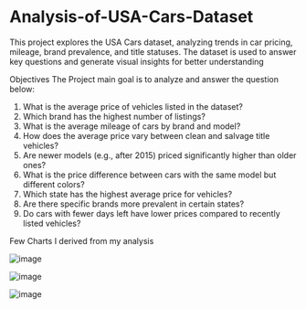 # Analysis-of-USA-Cars-Dataset
This project explores the USA Cars dataset, analyzing trends in car pricing, mileage, brand prevalence, and title statuses. The dataset is used to answer key questions and generate visual insights for better understanding

Objectives
The Project main goal is to analyze and answer the question below:
1. What is the average price of vehicles listed in the dataset?
2. Which brand has the highest number of listings?
3. What is the average mileage of cars by brand and model?
4. How does the average price vary between clean and salvage title vehicles?
5. Are newer models (e.g., after 2015) priced significantly higher than older ones?
6. What is the price difference between cars with the same model but different colors?
7. Which state has the highest average price for vehicles?
8. Are there specific brands more prevalent in certain states?
9.  Do cars with fewer days left have lower prices compared to recently listed vehicles?

Few Charts I derived from my analysis

![image](https://github.com/user-attachments/assets/9c148614-15b2-41b7-b7eb-4f8afaca4649)

![image](https://github.com/user-attachments/assets/bc79a362-fbce-4875-ac93-8af3db7b4d0f)

![image](https://github.com/user-attachments/assets/4c57591e-9ae9-47ad-971d-d06c1daa38d0)




